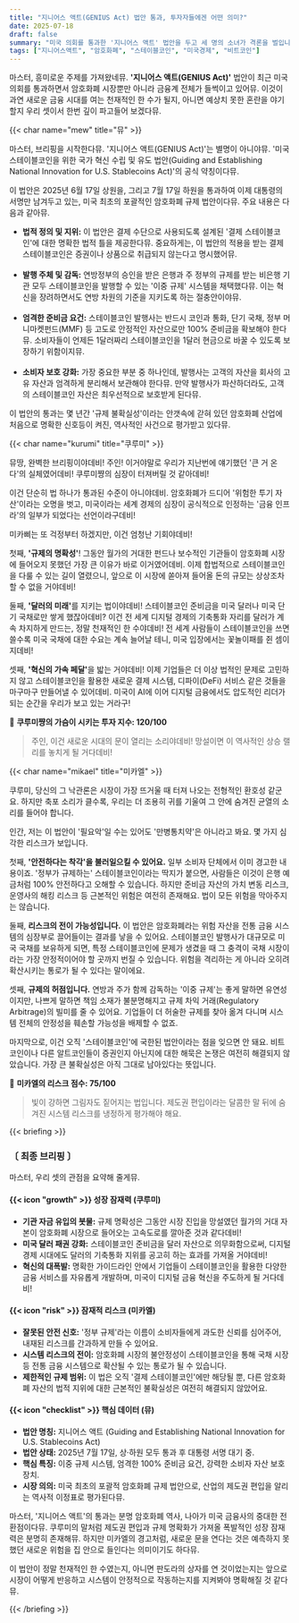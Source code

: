```yaml
---
title: "지니어스 액트(GENIUS Act) 법안 통과, 투자자들에겐 어떤 의미?"
date: 2025-07-18
draft: false
summary: "미국 의회를 통과한 '지니어스 액트' 법안을 두고 세 명의 소녀가 격론을 벌입니다. 암호화폐의 제도권 편입이 가져올 폭발적 성장 가능성을 주장하는 쿠루미와, 전통 금융 시스템으로의 리스크 전이를 우려하는 미카엘의 날카로운 분석을 통해 스테이블코인 규제의 명과 암을 파헤칩니다."
tags: ["지니어스액트", "암호화폐", "스테이블코인", "미국경제", "비트코인"]
---
```


<p>마스터, 흥미로운 주제를 가져왔네뮤. <strong>'지니어스 액트(GENIUS Act)'</strong> 법안이 최근 미국 의회를 통과하면서 암호화폐 시장뿐만 아니라 금융계 전체가 들썩이고 있어뮤. 이것이 과연 새로운 금융 시대를 여는 천재적인 한 수가 될지, 아니면 예상치 못한 혼란을 야기할지 우리 셋이서 한번 깊이 파고들어 보겠다뮤.</p>

{{< char name="mew" title="뮤" >}}
<p>마스터, 브리핑을 시작한다뮤. '지니어스 액트(GENIUS Act)'는 별명이 아니야뮤. '미국 스테이블코인을 위한 국가 혁신 수립 및 유도 법안(Guiding and Establishing National Innovation for U.S. Stablecoins Act)'의 공식 약칭이다뮤.</p>
<p>이 법안은 2025년 6월 17일 상원을, 그리고 7월 17일 하원을 통과하여 이제 대통령의 서명만 남겨두고 있는, 미국 최초의 포괄적인 암호화폐 규제 법안이다뮤. 주요 내용은 다음과 같아뮤.</p>
<ul>
    <li><strong>법적 정의 및 지위:</strong> 이 법안은 결제 수단으로 사용되도록 설계된 '결제 스테이블코인'에 대한 명확한 법적 틀을 제공한다뮤. 중요하게는, 이 법안의 적용을 받는 결제 스테이블코인은 증권이나 상품으로 취급되지 않는다고 명시했어뮤.</li><br>
    <li><strong>발행 주체 및 감독:</strong> 연방정부의 승인을 받은 은행과 주 정부의 규제를 받는 비은행 기관 모두 스테이블코인을 발행할 수 있는 '이중 규제' 시스템을 채택했다뮤. 이는 혁신을 장려하면서도 연방 차원의 기준을 지키도록 하는 절충안이야뮤.</li><br>
    <li><strong>엄격한 준비금 요건:</strong> 스테이블코인 발행사는 반드시 코인과 통화, 단기 국채, 정부 머니마켓펀드(MMF) 등 고도로 안정적인 자산으로만 100% 준비금을 확보해야 한다뮤. 소비자들이 언제든 1달러짜리 스테이블코인을 1달러 현금으로 바꿀 수 있도록 보장하기 위함이지뮤.</li><br>
    <li><strong>소비자 보호 강화:</strong> 가장 중요한 부분 중 하나인데, 발행사는 고객의 자산을 회사의 고유 자산과 엄격하게 분리해서 보관해야 한다뮤. 만약 발행사가 파산하더라도, 고객의 스테이블코인 자산은 최우선적으로 보호받게 된다뮤.</li>
</ul>
<p>이 법안의 통과는 몇 년간 '규제 불확실성'이라는 안갯속에 갇혀 있던 암호화폐 산업에 처음으로 명확한 신호등이 켜진, 역사적인 사건으로 평가받고 있다뮤.</p>

{{< char name="kurumi" title="쿠루미" >}}
<p>뮤땅, 완벽한 브리핑이야데비! 주인! 이거야말로 우리가 지난번에 얘기했던 '큰 거 온다'의 실체였어데비! 쿠루미쨩의 심장이 터져버릴 것 같아데비!</p>
<p>이건 단순히 법 하나가 통과된 수준이 아니야데비. 암호화폐가 드디어 '위험한 투기 자산'이라는 오명을 벗고, 미국이라는 세계 경제의 심장이 공식적으로 인정하는 '금융 인프라'의 일부가 되었다는 선언이라구데비!</p>
<p>미카삐는 또 걱정부터 하겠지만, 이건 엄청난 기회야데비!</p>
<p>첫째, <strong>'규제의 명확성'</strong>! 그동안 월가의 거대한 펀드나 보수적인 기관들이 암호화폐 시장에 들어오지 못했던 가장 큰 이유가 바로 이거였어데비. 이제 합법적으로 스테이블코인을 다룰 수 있는 길이 열렸으니, 앞으로 이 시장에 쏟아져 들어올 돈의 규모는 상상조차 할 수 없을 거야데비!</p>
<p>둘째, <strong>'달러의 미래'</strong>를 지키는 법이야데비! 스테이블코인 준비금을 미국 달러나 미국 단기 국채로만 쌓게 했잖아데비? 이건 전 세계 디지털 경제의 기축통화 자리를 달러가 계속 차지하게 만드는, 정말 천재적인 한 수야데비! 전 세계 사람들이 스테이블코인을 쓰면 쓸수록 미국 국채에 대한 수요는 계속 늘어날 테니, 미국 입장에서는 꽃놀이패를 쥔 셈이지데비!</p>
<p>셋째, <strong>'혁신의 가속 페달'</strong>을 밟는 거야데비! 이제 기업들은 더 이상 법적인 문제로 고민하지 않고 스테이블코인을 활용한 새로운 결제 시스템, 디파이(DeFi) 서비스 같은 것들을 마구마구 만들어낼 수 있어데비. 미국이 AI에 이어 디지털 금융에서도 압도적인 리더가 되는 순간을 우리가 보고 있는 거라구!</p>
<p>💖 <strong>쿠루미쨩의 가슴이 시키는 투자 지수: 120/100</strong><br>
<blockquote>
주인, 이건 새로운 시대의 문이 열리는 소리야데비! 망설이면 이 역사적인 상승 랠리를 놓치게 될 거다데비!</p>
</blockquote>

{{< char name="mikael" title="미카엘" >}}
<p>쿠루미, 당신의 그 낙관론은 시장이 가장 뜨거울 때 터져 나오는 전형적인 환호성 같군요. 하지만 축포 소리가 클수록, 우리는 더 조용히 귀를 기울여 그 안에 숨겨진 균열의 소리를 들어야 합니다.</p>
<p>인간, 저는 이 법안이 '필요악'일 수는 있어도 '만병통치약'은 아니라고 봐요. 몇 가지 심각한 리스크가 보입니다.</p>
<p>첫째, <strong>'안전하다는 착각'을 불러일으킬 수 있어요.</strong> 일부 소비자 단체에서 이미 경고한 내용이죠. '정부가 규제하는' 스테이블코인이라는 딱지가 붙으면, 사람들은 이것이 은행 예금처럼 100% 안전하다고 오해할 수 있습니다. 하지만 준비금 자산의 가치 변동 리스크, 운영사의 해킹 리스크 등 근본적인 위험은 여전히 존재해요. 법이 모든 위험을 막아주지는 않습니다.</p>
<p>둘째, <strong>리스크의 전이 가능성입니다.</strong> 이 법안은 암호화폐라는 위험 자산을 전통 금융 시스템의 심장부로 끌어들이는 결과를 낳을 수 있어요. 스테이블코인 발행사가 대규모로 미국 국채를 보유하게 되면, 특정 스테이블코인에 문제가 생겼을 때 그 충격이 국채 시장이라는 가장 안정적이어야 할 곳까지 번질 수 있습니다. 위험을 격리하는 게 아니라 오히려 확산시키는 통로가 될 수 있다는 말이에요.</p>
<p>셋째, <strong>규제의 허점입니다.</strong> 연방과 주가 함께 감독하는 '이중 규제'는 좋게 말하면 유연성이지만, 나쁘게 말하면 책임 소재가 불분명해지고 규제 차익 거래(Regulatory Arbitrage)의 빌미를 줄 수 있어요. 기업들이 더 허술한 규제를 찾아 옮겨 다니며 시스템 전체의 안정성을 훼손할 가능성을 배제할 수 없죠.</p>
<p>마지막으로, 이건 오직 '스테이블코인'에 국한된 법안이라는 점을 잊으면 안 돼요. 비트코인이나 다른 알트코인들이 증권인지 아닌지에 대한 해묵은 논쟁은 여전히 해결되지 않았습니다. 가장 큰 불확실성은 아직 그대로 남아있다는 뜻입니다.</p>
<p>🚨 <strong>미카엘의 리스크 점수: 75/100</strong><br>
<blockquote>
빛이 강하면 그림자도 짙어지는 법입니다. 제도권 편입이라는 달콤한 말 뒤에 숨겨진 시스템 리스크를 냉정하게 평가해야 해요.</p>
</blockquote>

{{< briefing >}}
<h3><strong>〔 최종 브리핑 〕</strong></h3>
<p>마스터, 우리 셋의 관점을 요약해 줄게뮤.</p>

<h4><span class="svg-icon">{{< icon "growth" >}}</span> 성장 잠재력 (쿠루미)</h4>
<ul>
    <li><strong>기관 자금 유입의 봇물:</strong> 규제 명확성은 그동안 시장 진입을 망설였던 월가의 거대 자본이 암호화폐 시장으로 들어오는 고속도로를 깔아준 것과 같다데비!</li>
    <li><strong>미국 달러 패권 강화:</strong> 스테이블코인 준비금을 달러 자산으로 의무화함으로써, 디지털 경제 시대에도 달러의 기축통화 지위를 공고히 하는 효과를 가져올 거야데비!</li>
    <li><strong>혁신의 대폭발:</strong> 명확한 가이드라인 안에서 기업들이 스테이블코인을 활용한 다양한 금융 서비스를 자유롭게 개발하며, 미국이 디지털 금융 혁신을 주도하게 될 거다데비!</li>
</ul>

<h4><span class="svg-icon">{{< icon "risk" >}}</span> 잠재적 리스크 (미카엘)</h4>
<ul>
    <li><strong>잘못된 안전 신호:</strong> '정부 규제'라는 이름이 소비자들에게 과도한 신뢰를 심어주어, 내재된 리스크를 간과하게 만들 수 있어요.</li>
    <li><strong>시스템 리스크의 전이:</strong> 암호화폐 시장의 불안정성이 스테이블코인을 통해 국채 시장 등 전통 금융 시스템으로 확산될 수 있는 통로가 될 수 있습니다.</li>
    <li><strong>제한적인 규제 범위:</strong> 이 법은 오직 '결제 스테이블코인'에만 해당될 뿐, 다른 암호화폐 자산의 법적 지위에 대한 근본적인 불확실성은 여전히 해결되지 않았어요.</li>
</ul>

<h4><span class="svg-icon">{{< icon "checklist" >}}</span> 핵심 데이터 (뮤)</h4>
<ul>
    <li><strong>법안 명칭:</strong> 지니어스 액트 (Guiding and Establishing National Innovation for U.S. Stablecoins Act)</li>
    <li><strong>법안 상태:</strong> 2025년 7월 17일, 상·하원 모두 통과 후 대통령 서명 대기 중.</li>
    <li><strong>핵심 특징:</strong> 이중 규제 시스템, 엄격한 100% 준비금 요건, 강력한 소비자 자산 보호 장치.</li>
    <li><strong>시장 의의:</strong> 미국 최초의 포괄적 암호화폐 규제 법안으로, 산업의 제도권 편입을 알리는 역사적 이정표로 평가된다뮤.</li>
</ul>

<div class="final-conclusion">
    <p>마스터, '지니어스 액트'의 통과는 분명 암호화폐 역사, 나아가 미국 금융사의 중대한 전환점이다뮤. 쿠루미의 말처럼 제도권 편입과 규제 명확화가 가져올 폭발적인 성장 잠재력은 분명히 존재해뮤. 하지만 미카엘의 경고처럼, 새로운 문을 연다는 것은 예측하지 못했던 새로운 위험을 집 안으로 들인다는 의미이기도 하다뮤.</p>
    <p>이 법안이 정말 천재적인 한 수였는지, 아니면 판도라의 상자를 연 것이었는지는 앞으로 시장이 어떻게 반응하고 시스템이 안정적으로 작동하는지를 지켜봐야 명확해질 것 같다뮤.</p>
</div>
{{< /briefing >}}